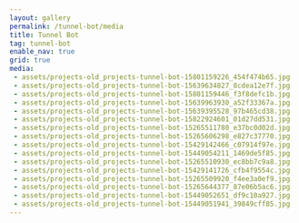 ```yaml
---
layout: gallery
permalink: /tunnel-bot/media
title: Tunnel Bot
tag: tunnel-bot
enable_nav: true
grid: true
media: 
 - assets/projects-old_projects-tunnel-bot-15801159226_454f474b65.jpg
 - assets/projects-old_projects-tunnel-bot-15639634827_8cdea12e7f.jpg
 - assets/projects-old_projects-tunnel-bot-15801159446_f3f8defc1b.jpg
 - assets/projects-old_projects-tunnel-bot-15639963930_a52f33367a.jpg
 - assets/projects-old_projects-tunnel-bot-15639395528_97b465cd38.jpg
 - assets/projects-old_projects-tunnel-bot-15822924601_01d27dd531.jpg
 - assets/projects-old_projects-tunnel-bot-15265511780_e37bc0d02d.jpg
 - assets/projects-old_projects-tunnel-bot-15265606298_e827c37770.jpg
 - assets/projects-old_projects-tunnel-bot-15429142466_c07914f97e.jpg
 - assets/projects-old_projects-tunnel-bot-15449054211_1469de5f85.jpg
 - assets/projects-old_projects-tunnel-bot-15265510930_ec8bb7c9a8.jpg
 - assets/projects-old_projects-tunnel-bot-15429141726_cfb4f9554c.jpg
 - assets/projects-old_projects-tunnel-bot-15265509920_f4ee3a0ef9.jpg
 - assets/projects-old_projects-tunnel-bot-15265644377_87e06b5ac6.jpg
 - assets/projects-old_projects-tunnel-bot-15449052651_df9c10a927.jpg
 - assets/projects-old_projects-tunnel-bot-15449051941_39849cff85.jpg
---
```


